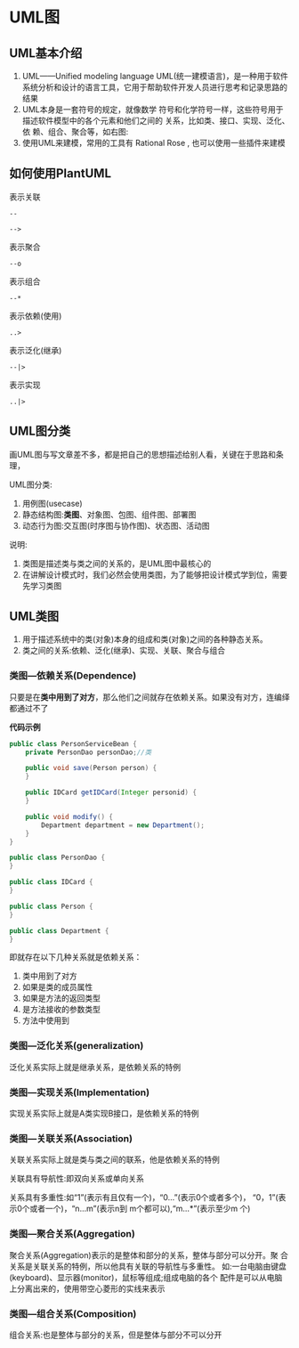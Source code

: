 # UML图

## UML基本介绍

1. UML——Unified modeling language UML(统一建模语言)，是一种用于软件系统分析和设计的语言工具，它用于帮助软件开发人员进行思考和记录思路的结果 
2. UML本身是一套符号的规定，就像数学 符号和化学符号一样，这些符号用于描述软件模型中的各个元素和他们之间的 关系，比如类、接口、实现、泛化、依 赖、组合、聚合等，如右图:
3. 使用UML来建模，常用的工具有 Rational Rose , 也可以使用一些插件来建模

## 如何使用PlantUML

表示关联

`--`

`-->`

表示聚合

`--o`

表示组合

`--*`

表示依赖(使用)

`..>`

表示泛化(继承)

`--|>`

表示实现

`..|>`

## UML图分类

画UML图与写文章差不多，都是把自己的思想描述给别人看，关键在于思路和条理，

UML图分类:

1) 用例图(usecase)
 2) 静态结构图:**类图**、对象图、包图、组件图、部署图
 3) 动态行为图:交互图(时序图与协作图)、状态图、活动图

说明:

1. 类图是描述类与类之间的关系的，是UML图中最核心的
2. 在讲解设计模式时，我们必然会使用类图，为了能够把设计模式学到位，需要先学习类图

## UML类图

1. 用于描述系统中的类(对象)本身的组成和类(对象)之间的各种静态关系。
2. 类之间的关系:依赖、泛化(继承)、实现、关联、聚合与组合

### 类图—依赖关系(Dependence)

只要是在**类中用到了对方**，那么他们之间就存在依赖关系。如果没有对方，连编绎都通过不了

**代码示例**

```java
public class PersonServiceBean {
    private PersonDao personDao;//类

    public void save(Person person) {
    }

    public IDCard getIDCard(Integer personid) {
    }

    public void modify() {
        Department department = new Department();
    }
}

public class PersonDao {
}

public class IDCard {
}

public class Person {
}

public class Department {
}
```

即就存在以下几种关系就是依赖关系：

1. 类中用到了对方
2. 如果是类的成员属性
3. 如果是方法的返回类型 
4. 是方法接收的参数类型
5. 方法中使用到

### 类图—泛化关系(generalization)

泛化关系实际上就是继承关系，是依赖关系的特例

### 类图—实现关系(Implementation)

实现关系实际上就是A类实现B接口，是依赖关系的特例

### 类图—关联关系(Association)

关联关系实际上就是类与类之间的联系，他是依赖关系的特例 

关联具有导航性:即双向关系或单向关系

关系具有多重性:如“1”(表示有且仅有一个)，“0...”(表示0个或者多个)， “0，1”(表示0个或者一个)，“n...m”(表示n到 m个都可以),“m...*”(表示至少m 个)

### 类图—聚合关系(Aggregation)

聚合关系(Aggregation)表示的是整体和部分的关系，整体与部分可以分开。聚 合关系是关联关系的特例，所以他具有关联的导航性与多重性。 如:一台电脑由键盘(keyboard)、显示器(monitor)，鼠标等组成;组成电脑的各个 配件是可以从电脑上分离出来的，使用带空心菱形的实线来表示

### 类图—组合关系(Composition)

组合关系:也是整体与部分的关系，但是整体与部分不可以分开
